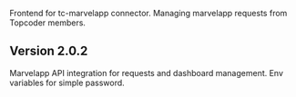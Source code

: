 Frontend for tc-marvelapp connector. Managing marvelapp requests from Topcoder members.





## Version 2.0.2
Marvelapp API integration for requests and dashboard management. Env variables for simple password. 
